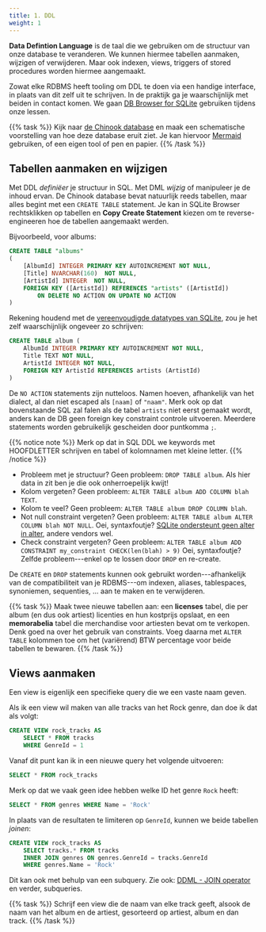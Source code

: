 ```yaml
---
title: 1. DDL
weight: 1
---
```


**Data Defintion Language** is de taal die we gebruiken om de structuur van onze database te veranderen. We kunnen hiermee tabellen aanmaken, wijzigen of verwijderen. Maar ook indexen, views, triggers of stored procedures worden hiermee aangemaakt.

Zowat elke RDBMS heeft tooling om DDL te doen via een handige interface, in plaats van dit zelf uit te schrijven. In de praktijk ga je waarschijnlijk met beiden in contact komen. We gaan [DB Browser for SQLite](https://sqlitebrowser.org/dl/) gebruiken tijdens onze lessen. 

{{% task %}}
Kijk naar [de Chinook database](/chinook.db) en maak een schematische voorstelling van hoe deze database eruit ziet. Je kan hiervoor [Mermaid](https://mermaid.live/) gebruiken, of een eigen tool of pen en papier.
{{% /task %}}

## Tabellen aanmaken en wijzigen

Met DDL _definiëer_ je structuur in SQL. Met DML _wijzig_ of manipuleer je de inhoud ervan. De Chinook database bevat natuurlijk reeds tabellen, maar alles begint met een `CREATE TABLE` statement. Je kan in SQLite Browser rechtsklikken op tabellen en **Copy Create Statement** kiezen om te reverse-engineeren hoe de tabellen aangemaakt werden. 

Bijvoorbeeld, voor albums:

```sql
CREATE TABLE "albums"
(
    [AlbumId] INTEGER PRIMARY KEY AUTOINCREMENT NOT NULL,
    [Title] NVARCHAR(160)  NOT NULL,
    [ArtistId] INTEGER  NOT NULL,
    FOREIGN KEY ([ArtistId]) REFERENCES "artists" ([ArtistId]) 
        ON DELETE NO ACTION ON UPDATE NO ACTION
)
```

Rekening houdend met de [vereenvoudigde datatypes van SQLite](https://www.sqlite.org/datatype3.html),  zou je het zelf waarschijnlijk ongeveer zo schrijven:

```sql
CREATE TABLE album (
    AlbumId INTEGER PRIMARY KEY AUTOINCREMENT NOT NULL,
    Title TEXT NOT NULL,
    ArtistId INTEGER NOT NULL,
    FOREIGN KEY ArtistId REFERENCES artists (ArtistId)
)
```

De `NO ACTION` statements zijn nutteloos. Namen hoeven, afhankelijk van het dialect, al dan niet escaped als `[naam]` of `"naam"`. Merk ook op dat bovenstaande SQL zal falen als de tabel `artists` niet eerst gemaakt wordt, anders kan de DB geen foreign key constraint controle uitvoeren. Meerdere statements worden gebruikelijk gescheiden door puntkomma `;`.

{{% notice note %}}
Merk op dat in SQL DDL we keywords met HOOFDLETTER schrijven en tabel of kolomnamen met kleine letter.
{{% /notice %}}

- Probleem met je structuur? Geen probleem: `DROP TABLE album`. Als hier data in zit ben je die ook onherroepelijk kwijt! 
- Kolom vergeten? Geen probleem: `ALTER TABLE album ADD COLUMN blah TEXT`.
- Kolom te veel? Geen probleem: `ALTER TABLE album DROP COLUMN blah`.
- Not null constraint vergeten? Geen probleem: `ALTER TABLE album ALTER COLUMN blah NOT NULL`. Oei, syntaxfoutje? [SQLite ondersteunt geen alter in alter](https://sqlite.org/lang_altertable.html), andere vendors wel. 
- Check constraint vergeten? Geen probleem: `ALTER TABLE album ADD CONSTRAINT my_constraint CHECK(len(blah) > 9)` Oei, syntaxfoutje? Zelfde probleem---enkel op te lossen door `DROP` en re-create.

De `CREATE` en `DROP` statements kunnen ook gebruikt worden---afhankelijk van de compatibiliteit van je RDBMS---om indexen, aliases, tablespaces, synoniemen, sequenties, ... aan te maken en te verwijderen.

{{% task %}}
Maak twee nieuwe tabellen aan: een **licenses** tabel, die per album (en dus ook artiest) licenties en hun kostprijs opslaat, en een **memorabelia** tabel die merchandise voor artiesten bevat om te verkopen. Denk goed na over het gebruik van constraints. Voeg daarna met `ALTER TABLE` kolommen toe om het (variërend) BTW percentage voor beide tabellen te bewaren.
{{% /task %}}


## Views aanmaken

Een view is eigenlijk een specifieke query die we een vaste naam geven. 

Als ik een view wil maken van alle tracks van het Rock genre, dan doe ik dat als volgt:

```sql
CREATE VIEW rock_tracks AS
    SELECT * FROM tracks
    WHERE GenreId = 1
```

Vanaf dit punt kan ik in een nieuwe query het volgende uitvoeren:

```sql
SELECT * FROM rock_tracks
```

Merk op dat we vaak geen idee hebben welke ID het genre `Rock` heeft:

```sql
SELECT * FROM genres WHERE Name = 'Rock'
```

In plaats van de resultaten te limiteren op `GenreId`, kunnen we beide tabellen _joinen_:

```sql
CREATE VIEW rock_tracks AS
    SELECT tracks.* FROM tracks
    INNER JOIN genres ON genres.GenreId = tracks.GenreId
    WHERE genres.Name = 'Rock'
```

Dit kan ook met behulp van een subquery. Zie ook: [DDML - JOIN operator](/sql-ddl-dml/dml/#join) en verder, subqueries.


{{% task %}}
Schrijf een view die de naam van elke track geeft, alsook de naam van het album en de artiest, gesorteerd op artiest, album en dan track.
{{% /task %}}

